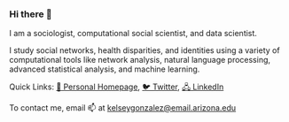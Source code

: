 ### Hi there 👋

I am a sociologist, computational social scientist, and data scientist. 

I study social networks, health disparities, and identities using a variety of computational tools like network analysis, natural language processing, advanced statistical analysis, and machine learning. 

Quick Links: [🔗 Personal Homepage](https://kelseygonzalez.github.io/), [🐦 Twitter](https://twitter.com/KelseyEGonzalez), [🖧 LinkedIn](https://www.linkedin.com/in/kelseygonzalez/)

To contact me, email 📫 at kelseygonzalez@email.arizona.edu
